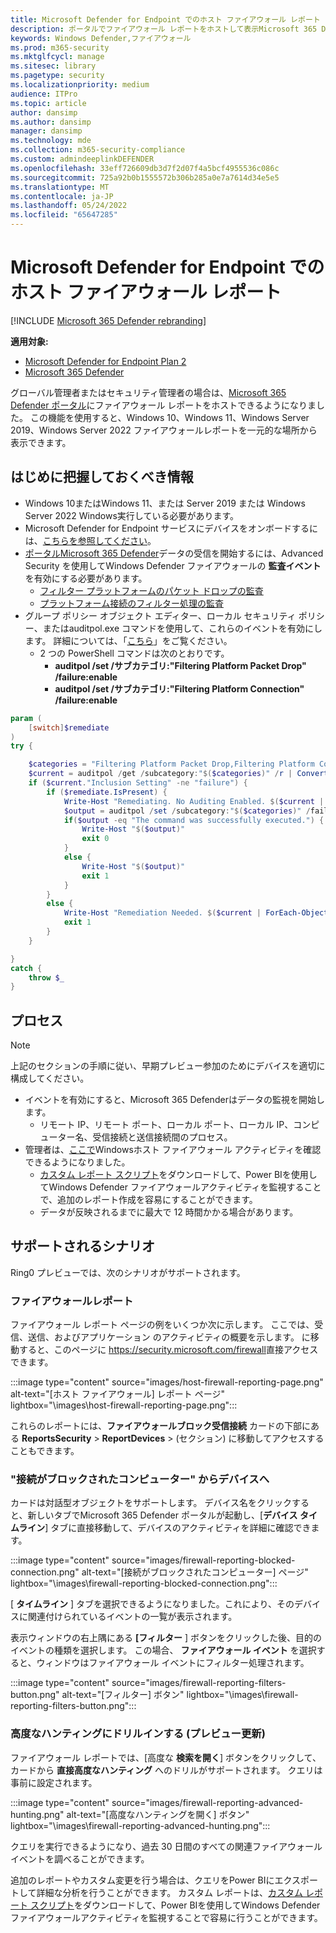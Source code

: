 ```yaml
---
title: Microsoft Defender for Endpoint でのホスト ファイアウォール レポート
description: ポータルでファイアウォール レポートをホストして表示Microsoft 365 Defender。
keywords: Windows Defender,ファイアウォール
ms.prod: m365-security
ms.mktglfcycl: manage
ms.sitesec: library
ms.pagetype: security
ms.localizationpriority: medium
audience: ITPro
ms.topic: article
author: dansimp
ms.author: dansimp
manager: dansimp
ms.technology: mde
ms.collection: m365-security-compliance
ms.custom: admindeeplinkDEFENDER
ms.openlocfilehash: 33eff726609db3d7f2d07f4a5bcf4955536c086c
ms.sourcegitcommit: 725a92b0b1555572b306b285a0e7a7614d34e5e5
ms.translationtype: MT
ms.contentlocale: ja-JP
ms.lasthandoff: 05/24/2022
ms.locfileid: "65647285"
---
```

# <a name="host-firewall-reporting-in-microsoft-defender-for-endpoint"></a>Microsoft Defender for Endpoint でのホスト ファイアウォール レポート

[!INCLUDE [Microsoft 365 Defender rebranding](../../includes/microsoft-defender.md)]

**適用対象:**
- [Microsoft Defender for Endpoint Plan 2](https://go.microsoft.com/fwlink/p/?linkid=2154037)
- [Microsoft 365 Defender](https://go.microsoft.com/fwlink/?linkid=2118804)

グローバル管理者またはセキュリティ管理者の場合は、[Microsoft 365 Defender ポータル](https://security.microsoft.com)にファイアウォール レポートをホストできるようになりました。 この機能を使用すると、Windows 10、Windows 11、Windows Server 2019、Windows Server 2022 ファイアウォールレポートを一元的な場所から表示できます。

## <a name="what-do-you-need-to-know-before-you-begin"></a>はじめに把握しておくべき情報

- Windows 10またはWindows 11、または Server 2019 または Windows Server 2022 Windows実行している必要があります。
- Microsoft Defender for Endpoint サービスにデバイスをオンボードするには、[こちらを参照してください](onboard-configure.md)。
- <a href="https://go.microsoft.com/fwlink/p/?linkid=2077139" target="_blank">ポータルMicrosoft 365 Defender</a>データの受信を開始するには、Advanced Security を使用してWindows Defender ファイアウォールの **監査イベント** を有効にする必要があります。
  - [フィルター プラットフォームのパケット ドロップの監査](/windows/security/threat-protection/auditing/audit-filtering-platform-packet-drop)
  - [プラットフォーム接続のフィルター処理の監査](/windows/security/threat-protection/auditing/audit-filtering-platform-connection)
- グループ ポリシー オブジェクト エディター、ローカル セキュリティ ポリシー、またはauditpol.exe コマンドを使用して、これらのイベントを有効にします。 詳細については、「[こちら](/windows/win32/fwp/auditing-and-logging)」をご覧ください。
  - 2 つの PowerShell コマンドは次のとおりです。
    - **auditpol /set /サブカテゴリ:"Filtering Platform Packet Drop" /failure:enable**
    - **auditpol /set /サブカテゴリ:"Filtering Platform Connection" /failure:enable**
```powershell
param (
    [switch]$remediate
)
try {

    $categories = "Filtering Platform Packet Drop,Filtering Platform Connection"
    $current = auditpol /get /subcategory:"$($categories)" /r | ConvertFrom-Csv    
    if ($current."Inclusion Setting" -ne "failure") {
        if ($remediate.IsPresent) {
            Write-Host "Remediating. No Auditing Enabled. $($current | ForEach-Object {$_.Subcategory + ":" + $_.'Inclusion Setting' + ";"})"
            $output = auditpol /set /subcategory:"$($categories)" /failure:enable
            if($output -eq "The command was successfully executed.") {
                Write-Host "$($output)"
                exit 0
            }
            else {
                Write-Host "$($output)"
                exit 1
            }
        }
        else {
            Write-Host "Remediation Needed. $($current | ForEach-Object {$_.Subcategory + ":" + $_.'Inclusion Setting' + ";"})."
            exit 1
        }
    }

}
catch {
    throw $_
} 
```

## <a name="the-process"></a>プロセス

> [!NOTE]
> 上記のセクションの手順に従い、早期プレビュー参加のためにデバイスを適切に構成してください。

- イベントを有効にすると、Microsoft 365 Defenderはデータの監視を開始します。
  - リモート IP、リモート ポート、ローカル ポート、ローカル IP、コンピューター名、受信接続と送信接続間のプロセス。
- 管理者は、[ここで](https://security.microsoft.com/firewall)Windowsホスト ファイアウォール アクティビティを確認できるようになりました。
  - [カスタム レポート スクリプト](https://github.com/microsoft/MDATP-PowerBI-Templates/tree/master/Firewall)をダウンロードして、Power BIを使用してWindows Defender ファイアウォールアクティビティを監視することで、追加のレポート作成を容易にすることができます。
  - データが反映されるまでに最大で 12 時間かかる場合があります。

## <a name="supported-scenarios"></a>サポートされるシナリオ

Ring0 プレビューでは、次のシナリオがサポートされます。

### <a name="firewall-reporting"></a>ファイアウォールレポート

ファイアウォール レポート ページの例をいくつか次に示します。 ここでは、受信、送信、およびアプリケーション のアクティビティの概要を示します。 に移動すると、このページに <https://security.microsoft.com/firewall>直接アクセスできます。

:::image type="content" source="images/host-firewall-reporting-page.png" alt-text="[ホスト ファイアウォール] レポート ページ" lightbox="\images\host-firewall-reporting-page.png":::

これらのレポートには、**ファイアウォールブロック受信接続** カードの下部にある **ReportsSecurity** >  **ReportDevices** >  (セクション) に移動してアクセスすることもできます。

### <a name="from-computers-with-a-blocked-connection-to-device"></a>"接続がブロックされたコンピューター" からデバイスへ

カードは対話型オブジェクトをサポートします。 デバイス名をクリックすると、新しいタブでMicrosoft 365 Defender ポータルが起動し、[**デバイス タイムライン**] タブに直接移動して、デバイスのアクティビティを詳細に確認できます。

:::image type="content" source="images/firewall-reporting-blocked-connection.png" alt-text="[接続がブロックされたコンピューター] ページ" lightbox="\images\firewall-reporting-blocked-connection.png":::

[ **タイムライン** ] タブを選択できるようになりました。これにより、そのデバイスに関連付けられているイベントの一覧が表示されます。

表示ウィンドウの右上隅にある **[フィルター** ] ボタンをクリックした後、目的のイベントの種類を選択します。 この場合、 **ファイアウォール イベント** を選択すると、ウィンドウはファイアウォール イベントにフィルター処理されます。

:::image type="content" source="images/firewall-reporting-filters-button.png" alt-text="[フィルター] ボタン" lightbox="\images\firewall-reporting-filters-button.png":::

### <a name="drill-into-advanced-hunting-preview-refresh"></a>高度なハンティングにドリルインする (プレビュー更新)

ファイアウォール レポートでは、[高度な **検索を開く**] ボタンをクリックして、カードから **直接高度なハンティング** へのドリルがサポートされます。 クエリは事前に設定されます。

:::image type="content" source="images/firewall-reporting-advanced-hunting.png" alt-text="[高度なハンティングを開く] ボタン" lightbox="\images\firewall-reporting-advanced-hunting.png":::

クエリを実行できるようになり、過去 30 日間のすべての関連ファイアウォール イベントを調べることができます。

追加のレポートやカスタム変更を行う場合は、クエリをPower BIにエクスポートして詳細な分析を行うことができます。 カスタム レポートは、[カスタム レポート スクリプト](https://github.com/microsoft/MDATP-PowerBI-Templates/tree/master/Firewall)をダウンロードして、Power BIを使用してWindows Defender ファイアウォールアクティビティを監視することで容易に行うことができます。
